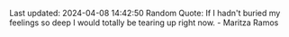 Last updated: 2024-04-08 14:42:50
Random Quote: If I hadn't buried my feelings so deep I would totally be tearing up right now. - Maritza Ramos